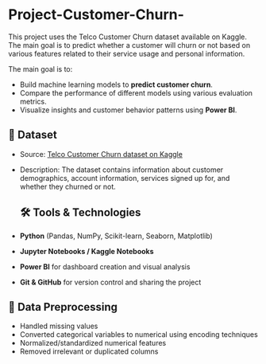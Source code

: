 # Project-Customer-Churn-
This project uses the Telco Customer Churn dataset available on Kaggle. The main goal is to predict whether a customer will churn or not based on various features related to their service usage and personal information.

The main goal is to:
- Build machine learning models to **predict customer churn**.
- Compare the performance of different models using various evaluation metrics.
- Visualize insights and customer behavior patterns using **Power BI**.

## 📁 Dataset

- Source: [Telco Customer Churn dataset on Kaggle](https://www.kaggle.com/datasets/blastchar/telco-customer-churn)
- Description: The dataset contains information about customer demographics, account information, services signed up for, and whether they churned or not.

  ## 🛠️ Tools & Technologies

- **Python** (Pandas, NumPy, Scikit-learn, Seaborn, Matplotlib)
- **Jupyter Notebooks / Kaggle Notebooks**
- **Power BI** for dashboard creation and visual analysis
- **Git & GitHub** for version control and sharing the project

## 🧼 Data Preprocessing

- Handled missing values
- Converted categorical variables to numerical using encoding techniques
- Normalized/standardized numerical features
- Removed irrelevant or duplicated columns
